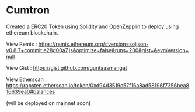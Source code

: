 # Cumtron
Created a ERC20 Token using Solidity and OpenZepplin to deploy using ethereum blockchain.

View Remix : https://remix.ethereum.org/#version=soljson-v0.8.7+commit.e28d00a7.js&optimize=false&runs=200&gist=&evmVersion=null

View Gist : https://gist.github.com/guntaasmangat

View Etherscan : https://ropsten.etherscan.io/token/0xd94d3519c57f16a8ad58196f7356bea816639ea0#balances

(will be deployed on mainnet soon)
